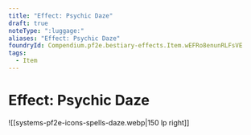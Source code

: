 ```yaml
---
title: "Effect: Psychic Daze"
draft: true
noteType: ":luggage:"
aliases: "Effect: Psychic Daze"
foundryId: Compendium.pf2e.bestiary-effects.Item.wEFRo8enunRLFsVE
tags:
  - Item
---
```


# Effect: Psychic Daze
![[systems-pf2e-icons-spells-daze.webp|150 lp right]]
